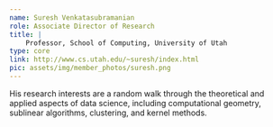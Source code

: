 ```yaml
---
name: Suresh Venkatasubramanian
role: Associate Director of Research
title: |
    Professor, School of Computing, University of Utah
type: core
link: http://www.cs.utah.edu/~suresh/index.html
pic: assets/img/member_photos/suresh.png
---
```


His research interests are a random walk through the theoretical and applied aspects of data science, including computational geometry, sublinear algorithms, clustering, and kernel methods.